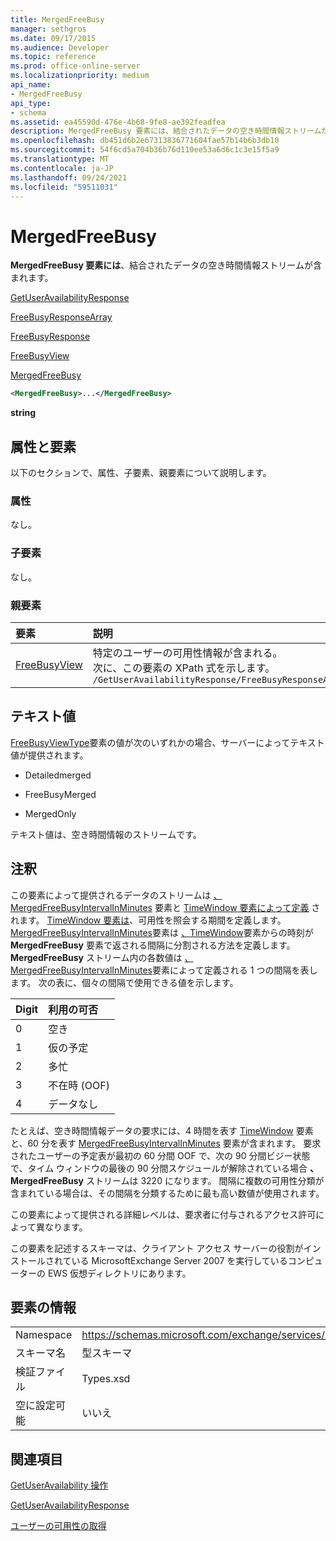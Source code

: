 ```yaml
---
title: MergedFreeBusy
manager: sethgros
ms.date: 09/17/2015
ms.audience: Developer
ms.topic: reference
ms.prod: office-online-server
ms.localizationpriority: medium
api_name:
- MergedFreeBusy
api_type:
- schema
ms.assetid: ea45590d-476e-4b68-9fe8-ae392feadfea
description: MergedFreeBusy 要素には、結合されたデータの空き時間情報ストリームが含まれます。
ms.openlocfilehash: db451d6b2e67313836771604fae57b14b6b3db10
ms.sourcegitcommit: 54f6cd5a704b36b76d110ee53a6d6c1c3e15f5a9
ms.translationtype: MT
ms.contentlocale: ja-JP
ms.lasthandoff: 09/24/2021
ms.locfileid: "59511031"
---
```

# <a name="mergedfreebusy"></a>MergedFreeBusy

**MergedFreeBusy 要素には**、結合されたデータの空き時間情報ストリームが含まれます。 
  
[GetUserAvailabilityResponse](getuseravailabilityresponse.md)
  
[FreeBusyResponseArray](freebusyresponsearray.md)
  
[FreeBusyResponse](freebusyresponse.md)
  
[FreeBusyView](freebusyview.md)
  
[MergedFreeBusy](mergedfreebusy.md)
  
```xml
<MergedFreeBusy>...</MergedFreeBusy>
```

 **string**
## <a name="attributes-and-elements"></a>属性と要素

以下のセクションで、属性、子要素、親要素について説明します。
  
### <a name="attributes"></a>属性

なし。
  
### <a name="child-elements"></a>子要素

なし。
  
### <a name="parent-elements"></a>親要素

|**要素**|**説明**|
|:-----|:-----|
|[FreeBusyView](freebusyview.md) <br/> |特定のユーザーの可用性情報が含まれる。  <br/> 次に、この要素の XPath 式を示します。  <br/>  `/GetUserAvailabilityResponse/FreeBusyResponseArray/FreeBusyResponse/FreeBusyView` <br/> |
   
## <a name="text-value"></a>テキスト値

[FreeBusyViewType](freebusyviewtype.md)要素の値が次のいずれかの場合、サーバーによってテキスト値が提供されます。 
  
- Detailedmerged
    
- FreeBusyMerged
    
- MergedOnly
    
テキスト値は、空き時間情報のストリームです。 
  
## <a name="remarks"></a>注釈

この要素によって提供されるデータのストリームは [、MergedFreeBusyIntervalInMinutes](mergedfreebusyintervalinminutes.md) 要素と [TimeWindow 要素によって定義](timewindow.md) されます。 [TimeWindow 要素は](timewindow.md)、可用性を照会する期間を定義します。 [MergedFreeBusyIntervalInMinutes](mergedfreebusyintervalinminutes.md)要素は [、TimeWindow](timewindow.md)要素からの時刻が **MergedFreeBusy** 要素で返される間隔に分割される方法を定義します。 **MergedFreeBusy** ストリーム内の各数値は [、MergedFreeBusyIntervalInMinutes](mergedfreebusyintervalinminutes.md)要素によって定義される 1 つの間隔を表します。 次の表に、個々の間隔で使用できる値を示します。 
  
|**Digit**|**利用の可否**|
|:-----|:-----|
|0  <br/> |空き  <br/> |
|1  <br/> |仮の予定  <br/> |
|2  <br/> |多忙  <br/> |
|3  <br/> |不在時 (OOF)  <br/> |
|4   <br/> |データなし  <br/> |
   
たとえば、空き時間情報データの要求には、4 時間を表す [TimeWindow](timewindow.md) 要素と、60 分を表す [MergedFreeBusyIntervalInMinutes](mergedfreebusyintervalinminutes.md) 要素が含まれます。 要求されたユーザーの予定表が最初の 60 分間 OOF で、次の 90 分間ビジー状態で、タイム ウィンドウの最後の 90 分間スケジュールが解除されている場合 **、MergedFreeBusy** ストリームは 3220 になります。 間隔に複数の可用性分類が含まれている場合は、その間隔を分類するために最も高い数値が使用されます。 
  
この要素によって提供される詳細レベルは、要求者に付与されるアクセス許可によって異なります。
  
この要素を記述するスキーマは、クライアント アクセス サーバーの役割がインストールされている MicrosoftExchange Server 2007 を実行しているコンピューターの EWS 仮想ディレクトリにあります。
  
## <a name="element-information"></a>要素の情報

|||
|:-----|:-----|
|Namespace  <br/> |https://schemas.microsoft.com/exchange/services/2006/types  <br/> |
|スキーマ名  <br/> |型スキーマ  <br/> |
|検証ファイル  <br/> |Types.xsd  <br/> |
|空に設定可能  <br/> |いいえ  <br/> |
   
## <a name="see-also"></a>関連項目



[GetUserAvailability 操作](getuseravailability-operation.md)
  
[GetUserAvailabilityResponse](getuseravailabilityresponse.md)


[ユーザーの可用性の取得](https://msdn.microsoft.com/library/d4133fcb-9b0f-4e6b-aadf-a389da83516a%28Office.15%29.aspx)

